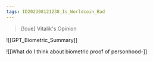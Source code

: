 ```yaml
---
tags: ID202308121238_Is_Worldcoin_Bad
---
```

>[!cue] Vitalik's Opinion

![[GPT_Biometric_Summary]]



![[What do I think about biometric proof of personhood-]]